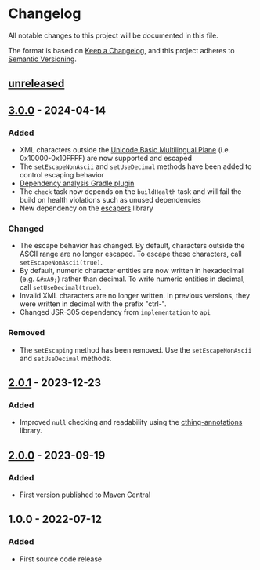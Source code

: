 # Changelog

All notable changes to this project will be documented in this file.

The format is based on [Keep a Changelog](https://keepachangelog.com/en/1.0.0/),
and this project adheres to [Semantic Versioning](https://semver.org/spec/v2.0.0.html).

## [unreleased]

## [3.0.0] - 2024-04-14

### Added

- XML characters outside the [Unicode Basic Multilingual Plane](https://en.wikipedia.org/wiki/Plane_(Unicode))
  (i.e. 0x10000-0x10FFFF) are now supported and escaped
- The `setEscapeNonAscii` and `setUseDecimal` methods have been added to control escaping behavior
- [Dependency analysis Gradle plugin](https://github.com/autonomousapps/dependency-analysis-gradle-plugin)
- The `check` task now depends on the `buildHealth` task and will fail the build on health violations such as
  unused dependencies
- New dependency on the [escapers](https://central.sonatype.com/artifact/org.cthing/escapers) library

### Changed

- The escape behavior has changed. By default, characters outside the ASCII range are no longer escaped. To
  escape these characters, call `setEscapeNonAscii(true)`.
- By default, numeric character entities are now written in hexadecimal (e.g. `&#xA9;`) rather than decimal.
  To write numeric entities in decimal, call `setUseDecimal(true)`.
- Invalid XML characters are no longer written. In previous versions, they were written in decimal with the prefix
  "ctrl-".
- Changed JSR-305 dependency from `implementation` to `api`

### Removed

- The `setEscaping` method has been removed. Use the `setEscapeNonAscii` and `setUseDecimal` methods.

## [2.0.1] - 2023-12-23

### Added

- Improved `null` checking and readability using the [cthing-annotations](https://github.com/cthing/cthing-annotations) library.

## [2.0.0] - 2023-09-19

### Added

- First version published to Maven Central

## 1.0.0 - 2022-07-12

### Added

- First source code release

[unreleased]: https://github.com/cthing/xmlwriter/compare/3.0.0...HEAD
[3.0.0]: https://github.com/cthing/xmlwriter/releases/tag/3.0.0
[2.0.1]: https://github.com/cthing/xmlwriter/releases/tag/2.0.1
[2.0.0]: https://github.com/cthing/xmlwriter/releases/tag/2.0.0

